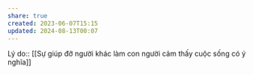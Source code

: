 ```yaml
---
share: true
created: 2023-06-07T15:15
updated: 2024-08-13T00:07
---
```

Lý do:: [[Sự giúp đỡ người khác làm con người cảm thấy cuộc sống có ý nghĩa]]
